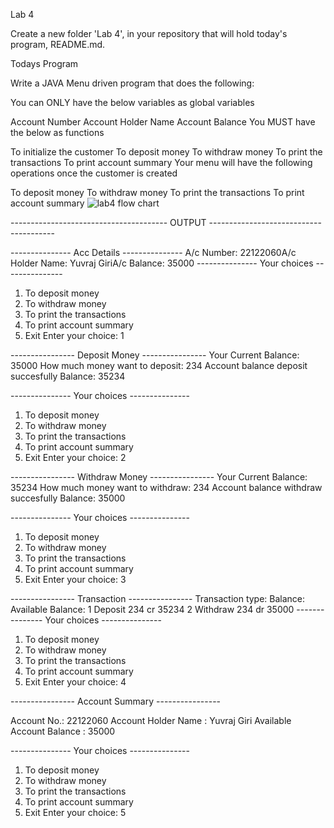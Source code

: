 Lab 4

Create a new folder 'Lab 4', in your repository that will hold today's program, README.md.

Todays Program

Write a JAVA Menu driven program that does the following:

You can ONLY have the below variables as global variables

Account Number
Account Holder Name
Account Balance
You MUST have the below as functions

To initialize the customer
To deposit money
To withdraw money
To print the transactions
To print account summary
Your menu will have the following operations once the customer is created

To deposit money
To withdraw money
To print the transactions
To print account summary
![lab4 flow chart](https://user-images.githubusercontent.com/118046310/221430271-b9be3d7e-93c0-4b3a-b6c9-c7bfc048c142.jpg)

--------------------------------------- OUTPUT ---------------------------------------

--------------- Acc Details ---------------
A/c Number: 22122060A/c Holder Name: Yuvraj GiriA/c Balance: 35000
--------------- Your choices ---------------

1. To deposit money
2. To withdraw money
3. To print the transactions
4. To print account summary
5. Exit
Enter your choice: 1

---------------- Deposit Money ----------------
Your Current Balance: 35000
How much money want to deposit: 234
Account balance deposit succesfully
Balance: 35234

--------------- Your choices ---------------

1. To deposit money
2. To withdraw money
3. To print the transactions
4. To print account summary
5. Exit
Enter your choice: 2

---------------- Withdraw Money ----------------
Your Current Balance: 35234
How much money want to withdraw: 234
Account balance withdraw succesfully
Balance: 35000

--------------- Your choices ---------------

1. To deposit money
2. To withdraw money
3. To print the transactions
4. To print account summary
5. Exit
Enter your choice: 3

---------------- Transaction ----------------
Transaction     type:           Balance:        Available Balance:
        1       Deposit         234     cr      35234
        2       Withdraw        234     dr      35000
--------------- Your choices ---------------

1. To deposit money
2. To withdraw money
3. To print the transactions
4. To print account summary
5. Exit
Enter your choice: 4

---------------- Account Summary ----------------

 Account No.: 22122060
 Account Holder Name : Yuvraj Giri
 Available Account Balance : 35000

--------------- Your choices ---------------

1. To deposit money
2. To withdraw money
3. To print the transactions
4. To print account summary
5. Exit
Enter your choice: 5
